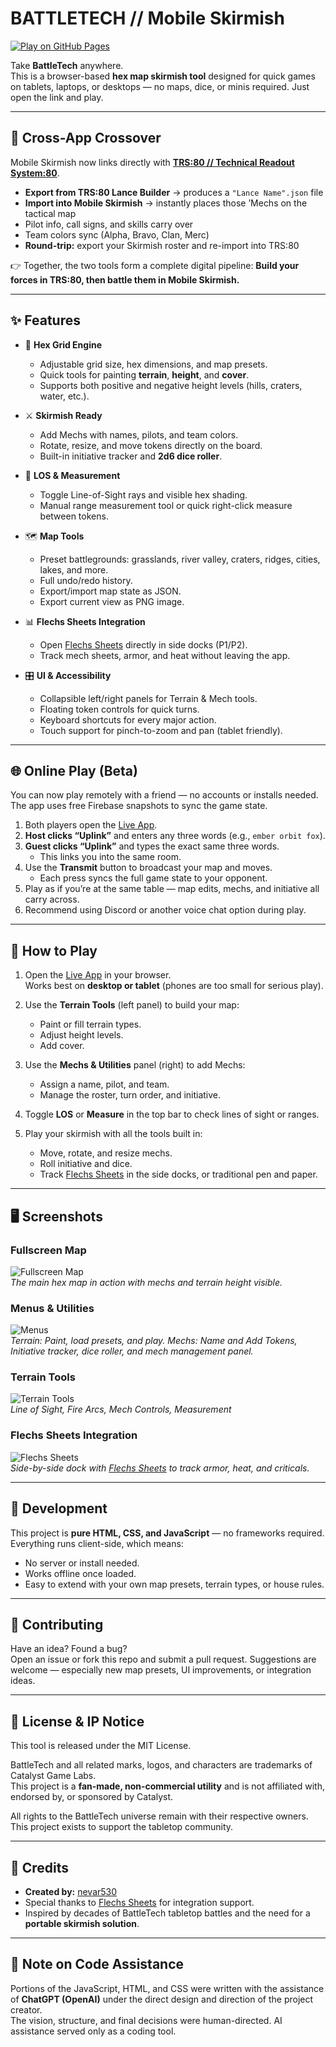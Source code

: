 # BATTLETECH // Mobile Skirmish

[![Play on GitHub Pages](https://img.shields.io/badge/Play%20Now-GitHub%20Pages-brightgreen?style=for-the-badge)](https://nevar530.github.io/Battletech-Mobile-Skirmish/)

Take **BattleTech** anywhere.  
This is a browser-based **hex map skirmish tool** designed for quick games on tablets, laptops, or desktops — no maps, dice, or minis required. Just open the link and play.

---

## 🔄 Cross-App Crossover  

Mobile Skirmish now links directly with **[TRS:80 // Technical Readout System:80](https://nevar530.github.io/TRS80/)**.  

- **Export from TRS:80 Lance Builder** → produces a `"Lance Name".json` file  
- **Import into Mobile Skirmish** → instantly places those ’Mechs on the tactical map  
- Pilot info, call signs, and skills carry over  
- Team colors sync (Alpha, Bravo, Clan, Merc)  
- **Round-trip:** export your Skirmish roster and re-import into TRS:80  

👉 Together, the two tools form a complete digital pipeline: **Build your forces in TRS:80, then battle them in Mobile Skirmish.**  

---

## ✨ Features

- 🎲 **Hex Grid Engine**
  - Adjustable grid size, hex dimensions, and map presets.
  - Quick tools for painting **terrain**, **height**, and **cover**.
  - Supports both positive and negative height levels (hills, craters, water, etc.).

- ⚔️ **Skirmish Ready**
  - Add Mechs with names, pilots, and team colors.
  - Rotate, resize, and move tokens directly on the board.
  - Built-in initiative tracker and **2d6 dice roller**.

- 🔭 **LOS & Measurement**
  - Toggle Line-of-Sight rays and visible hex shading.
  - Manual range measurement tool or quick right-click measure between tokens.

- 🗺 **Map Tools**
  - Preset battlegrounds: grasslands, river valley, craters, ridges, cities, lakes, and more.
  - Full undo/redo history.
  - Export/import map state as JSON.
  - Export current view as PNG image.

- 📊 **Flechs Sheets Integration**
  - Open [Flechs Sheets](https://sheets.flechs.net) directly in side docks (P1/P2).
  - Track mech sheets, armor, and heat without leaving the app.

- 🎛 **UI & Accessibility**
  - Collapsible left/right panels for Terrain & Mech tools.
  - Floating token controls for quick turns.
  - Keyboard shortcuts for every major action.
  - Touch support for pinch-to-zoom and pan (tablet friendly).

---

## 🌐 Online Play (Beta)

You can now play remotely with a friend — no accounts or installs needed.  
The app uses free Firebase snapshots to sync the game state.

1. Both players open the [Live App](https://nevar530.github.io/Battletech-Mobile-Skirmish/).  
2. **Host clicks “Uplink”** and enters any three words (e.g., `ember orbit fox`).  
3. **Guest clicks “Uplink”** and types the exact same three words.  
   - This links you into the same room.  
4. Use the **Transmit** button to broadcast your map and moves.  
   - Each press syncs the full game state to your opponent.  
5. Play as if you’re at the same table — map edits, mechs, and initiative all carry across.  
6. Recommend using Discord or another voice chat option during play.  

---

## 🚀 How to Play

1. Open the [Live App](https://nevar530.github.io/Battletech-Mobile-Skirmish/) in your browser.  
   Works best on **desktop or tablet** (phones are too small for serious play).

2. Use the **Terrain Tools** (left panel) to build your map:
   - Paint or fill terrain types.
   - Adjust height levels.
   - Add cover.

3. Use the **Mechs & Utilities** panel (right) to add Mechs:
   - Assign a name, pilot, and team.
   - Manage the roster, turn order, and initiative.

4. Toggle **LOS** or **Measure** in the top bar to check lines of sight or ranges.

5. Play your skirmish with all the tools built in:
   - Move, rotate, and resize mechs.
   - Roll initiative and dice.
   - Track [Flechs Sheets](https://sheets.flechs.net) in the side docks, or traditional pen and paper.

---

## 🖥 Screenshots

### Fullscreen Map
![Fullscreen Map](images/fullscreen.png)  
*The main hex map in action with mechs and terrain height visible.*

### Menus & Utilities
![Menus](images/menus.png)  
*Terrain: Paint, load presets, and play. Mechs: Name and Add Tokens, Initiative tracker, dice roller, and mech management panel.*

### Terrain Tools
![Terrain Tools](images/tools.png)  
*Line of Sight, Fire Arcs, Mech Controls, Measurement*

### Flechs Sheets Integration
![Flechs Sheets](images/flechsheet.png)  
*Side-by-side dock with [Flechs Sheets](https://sheets.flechs.net) to track armor, heat, and criticals.*

---

## 🔧 Development

This project is **pure HTML, CSS, and JavaScript** — no frameworks required.  
Everything runs client-side, which means:

- No server or install needed.
- Works offline once loaded.
- Easy to extend with your own map presets, terrain types, or house rules.

---

## 🤝 Contributing

Have an idea? Found a bug?  
Open an issue or fork this repo and submit a pull request. Suggestions are welcome — especially new map presets, UI improvements, or integration ideas.

---

## 📜 License & IP Notice

This tool is released under the MIT License.  

BattleTech and all related marks, logos, and characters are trademarks of Catalyst Game Labs.  
This project is a **fan-made, non-commercial utility** and is not affiliated with, endorsed by, or sponsored by Catalyst.  

All rights to the BattleTech universe remain with their respective owners. This project exists to support the tabletop community.

---

## 💬 Credits

- **Created by:** [nevar530](https://github.com/nevar530)  
- Special thanks to [Flechs Sheets](https://sheets.flechs.net) for integration support.  
- Inspired by decades of BattleTech tabletop battles and the need for a **portable skirmish solution**.  

---

## 🤖 Note on Code Assistance

Portions of the JavaScript, HTML, and CSS were written with the assistance of **ChatGPT (OpenAI)** under the direct design and direction of the project creator.  
The vision, structure, and final decisions were human-directed. AI assistance served only as a coding tool.  
